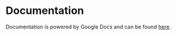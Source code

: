 Documentation
=============

Documentation is powered by Google Docs and can be found [here](https://drive.google.com/open?id=0B-Ep8h1OvkzBTjNRYlVlWkktOEk&authuser=0).